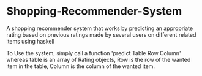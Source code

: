 # Shopping-Recommender-System
A shopping recommender system that works by predicting an appropriate rating based on previous ratings made by several users on different related items using haskell

To Use the system, simply call a function 'predict Table Row Column' whereas table is an array of Rating objects, Row is the row of the wanted item in the table, Column is the column of the wanted item.
